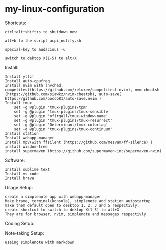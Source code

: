 # my-linux-configuration

Shortcuts:

    ctrl+alt+shift+s to shutdown now

    alt+b to the script acpi_notify.sh

    special-key to audacious -u

    switch to dektop X(1-5) to alt+X

Install:

    Install ytfzf
    Install auto-cpufreq
    Install nvim with (nvchad, competitest(https://github.com/xeluxee/competitest.nvim), nvm-cheatsh (https://github.com/siawkz/nvim-cheatsh), auto-save( https://github.com/pocco81/auto-save.nvim )
    Install tmux
        set -g @plugin 'tmux-plugins/tpm'
        set -g @plugin 'tmux-plugins/tmux-sensible'
        set -g @plugin 'ofirgall/tmux-window-name'
        set -g @plugin 'tmux-plugins/tmux-resurrect'
        set -g @plugin 'Determinant/tmux-colortag'
        set -g @plugin 'tmux-plugins/tmux-continuum'
    Install station
    Install webapp-manager
    Install mpv(with ffsilent (https://github.com/mesvam/ff-silence) )
    install wisdom-tree
    install supermaven (https://github.com/supermaven-inc/supermaven-nvim)

Software:

    Install sublime text
    Install vs code
    Install brave

Usage Setup:

    create a simplenote app with webapp-manager
    Make brave, terminal(konsole), simplenote and station autostartup
    make them default open to desktop 1, 2, 3 and 5 respectivly. 
    create shortcut to switch to dektop X(1-5) to alt+X
    They are for browser, nvim, simplenote and messages respectivly.

Coding Setup:

Note-taking Setup:

    useing simplenote with markdown
